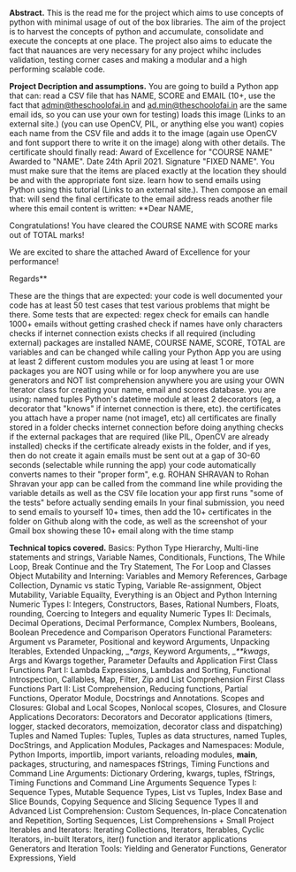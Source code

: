 **Abstract.**
This is the read me for the project which aims to use concepts of python with minimal usage of out of the box libraries.
The aim of the project is to harvest the concepts of python and accumulate, consolidate and execute the concepts at one place.
The project also aims to educate the fact that nauances are very necessary for any project whihc includes validation, testing corner cases 
and making a modular and a high performing scalable code.

**Project Decription and assumptions.**
You are going to build a Python app that can:
read a CSV file that has NAME, SCORE and EMAIL (10+, use the fact that admin@theschoolofai.in and ad.min@theschoolofai.in are the same email ids, so you can use your own for testing)
loads this image (Links to an external site.) (you can use OpenCV, PIL, or anything else you want)
copies each name from the CSV file and adds it to the image (again use OpenCV and font support there to write it on the image) along with other details. The certificate should finally read:
Award of Excellence for "COURSE NAME" Awarded to "NAME". Date 24th April 2021. Signature "FIXED NAME". You must make sure that the items are placed exactly at the location they should be and with the appropriate font size. 
learn how to send emails using Python using this tutorial (Links to an external site.). 
Then compose an email that:
will send the final certificate to the email address
reads another file where this email content is written:
**Dear NAME,

Congratulations! You have cleared the COURSE NAME with SCORE marks out of TOTAL marks!

We are excited to share the attached Award of Excellence for your performance!

Regards**

These are the things that are expected:
your code is well documented
your code has at least 50 test cases that test various problems that might be there. Some tests that are expected:
regex check for emails
can handle 1000+ emails without getting crashed 
check if names have only characters
checks if internet connection exists
checks if all required (including external) packages are installed
NAME, COURSE NAME, SCORE, TOTAL are variables and can be changed while calling your Python App
you are using at least 2 different custom modules
you are using at least 1 or more packages
you are NOT using while or for loop anywhere
you are use generators and NOT list comprehension anywhere
you are using your OWN Iterator class for creating your name, email and scores database.
you are using:
named tuples
Python's datetime module
at least 2 decorators (eg, a decorator that "knows" if internet connection is there, etc).
the certificates you attach have a proper name (not image1, etc)
all certificates are finally stored in a folder
checks internet connection before doing anything
checks if the external packages that are required (like PIL, OpenCV are already installed)
checks if the certificate already exists in the folder, and if yes, then do not create it again
emails must be sent out at a gap of 30-60 seconds (selectable while running the app)
your code automatically converts names to their "proper form", e.g. ROHAN SHRAVAN to Rohan Shravan
your app can be called from the command line while providing the variable details as well as the CSV file location
your app first runs "some of the tests" before actually sending emails
In your final submission, you need to send emails to yourself 10+ times, then add the 10+ certificates in the folder on Github along with the code, as well as the screenshot of your Gmail box showing these 10+ email along with the time stamp

**Technical topics covered.**
  Basics: Python Type Hierarchy, Multi-line statements and strings, Variable Names, Conditionals, Functions, The While Loop, Break Continue and the Try Statement, The For Loop and Classes
  Object Mutability and Interning: Variables and Memory References, Garbage Collection, Dynamic vs static Typing, Variable Re-assignment, Object Mutability, Variable Equailty, Everything is an Object and Python Interning
  Numeric Types I: Integers, Constructors, Bases, Rational Numbers, Floats, rounding, Coercing to Integers and equality
  Numeric Types II: Decimals, Decimal Operations, Decimal Performance, Complex Numbers, Booleans, Boolean Precedence and Comparison Operators
  Functional Parameters: Argument vs Parameter, Positional and keyword Arguments, Unpacking Iterables, Extended Unpacking, __*args_, Keyword Arguments, __**kwags_, Args and Kwargs together, Parameter Defaults and Application
  First Class Functions Part I: Lambda Expressions, Lambdas and Sorting, Functional Introspection, Callables, Map, Filter, Zip and List Comprehension
  First Class Functions Part II: List Comprehension, Reducing functions, Partial Functions, Operator Module, Docstrings and Annotations.
  Scopes and Closures: Global and Local Scopes, Nonlocal scopes, Closures, and Closure Applications
  Decorators: Decorators and Decorator applications (timers, logger, stacked decorators, memoization, decorator class and dispatching)
  Tuples and Named Tuples: Tuples, Tuples as data structures, named Tuples, DocStrings, and Application
  Modules, Packages and Namespaces: Module, Python Imports, importlib, import variants, reloading modules, __main__, packages, structuring, and namespaces
  fStrings, Timing Functions and Command Line Arguments: Dictionary Ordering, kwargs, tuples, fStrings, Timing Functions and Command Line Arguments
  Sequence Types I: Sequence Types, Mutable Sequence Types, List vs Tuples, Index Base and Slice Bounds, Copying Sequence and Slicing
  Sequence Types II and Advanced List Comprehension: Custom Sequences, In-place Concatenation and Repetition, Sorting Sequences, List Comprehensions + Small Project
  Iterables and Iterators: Iterating Collections, Iterators, Iterables, Cyclic Iterators, in-built Iterators, iter() function and iterator applications
  Generators and Iteration Tools: Yielding and Generator Functions, Generator Expressions, Yield
